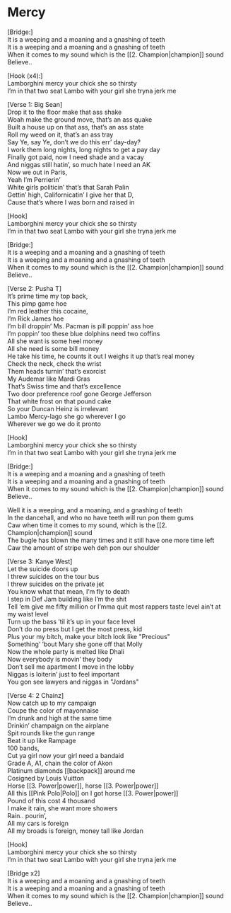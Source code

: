 # Mercy

[Bridge:]  
It is a weeping and a moaning and a gnashing of teeth  
It is a weeping and a moaning and a gnashing of teeth  
When it comes to my sound which is the [[2. Champion|champion]] sound  
Believe..  

[Hook (x4):]  
Lamborghini mercy your chick she so thirsty  
I’m in that two seat Lambo with your girl she tryna jerk me  

[Verse 1: Big Sean]  
Drop it to the floor make that ass shake  
Woah make the ground move, that’s an ass quake  
Built a house up on that ass, that’s an ass state  
Roll my weed on it, that’s an ass tray  
Say Ye, say Ye, don’t we do this err’ day-day?  
I work them long nights, long nights to get a pay day  
Finally got paid, now I need shade and a vacay  
And niggas still hatin’, so much hate I need an AK  
Now we out in Paris,  
Yeah I’m Perrierin’  
White girls politicin’ that’s that Sarah Palin  
Gettin’ high, Californicatin’ I give her that D,  
Cause that’s where I was born and raised in  

[Hook]  
Lamborghini mercy your chick she so thirsty  
I’m in that two seat Lambo with your girl she tryna jerk me  

[Bridge:]  
It is a weeping and a moaning and a gnashing of teeth  
It is a weeping and a moaning and a gnashing of teeth  
When it comes to my sound which is the [[2. Champion|champion]] sound  
Believe..  

[Verse 2: Pusha T]  
It’s prime time my top back,  
This pimp game hoe  
I’m red leather this cocaine,  
I’m Rick James hoe  
I’m bill droppin’ Ms. Pacman is pill poppin’ ass hoe  
I’m poppin’ too these blue dolphins need two coffins  
All she want is some heel money  
All she need is some bill money  
He take his time, he counts it out I weighs it up that’s real money  
Check the neck, check the wrist  
Them heads turnin’ that’s exorcist  
My Audemar like Mardi Gras  
That’s Swiss time and that’s excellence  
Two door preference roof gone George Jefferson  
That white frost on that pound cake  
So your Duncan Heinz is irrelevant  
Lambo Mercy-lago she go wherever I go  
Wherever we go we do it pronto  

[Hook]  
Lamborghini mercy your chick she so thirsty  
I’m in that two seat Lambo with your girl she tryna jerk me  

[Bridge:]  
It is a weeping and a moaning and a gnashing of teeth  
It is a weeping and a moaning and a gnashing of teeth  
When it comes to my sound which is the [[2. Champion|champion]] sound  
Believe..  

Well it is a weeping, and a moaning, and a gnashing of teeth  
In the dancehall, and who no have teeth will run pon them gums  
Caw when time it comes to my sound, which is the [[2. Champion|champion]] sound  
The bugle has blown the many times and it still have one more time left  
Caw the amount of stripe weh deh pon our shoulder  

[Verse 3: Kanye West]  
Let the suicide doors up  
I threw suicides on the tour bus  
I threw suicides on the private jet  
You know what that mean, I’m fly to death  
I step in Def Jam building like I’m the shit  
Tell ‘em give me fifty million or I’mma quit most rappers taste level ain’t at my waist level  
Turn up the bass ’til it’s up in your face level  
Don’t do no press but I get the most press, kid  
Plus your my bitch, make your bitch look like "Precious"  
Something’ ’bout Mary she gone off that Molly  
Now the whole party is melted like Dhali  
Now everybody is movin’ they body  
Don’t sell me apartment I move in the lobby  
Niggas is loiterin’ just to feel important  
You gon see lawyers and niggas in "Jordans"  

[Verse 4: 2 Chainz]  
Now catch up to my campaign  
Coupe the color of mayonnaise  
I’m drunk and high at the same time  
Drinkin’ champaign on the airplane  
Spit rounds like the gun range  
Beat it up like Rampage  
100 bands,  
Cut ya girl now your girl need a bandaid  
Grade A, A1, chain the color of Akon  
Platinum diamonds [[backpack]] around me  
Cosigned by Louis Vuitton  
Horse [[3. Power|power]], horse [[3. Power|power]]  
All this [[Pink Polo|Polo]] on I got horse [[3. Power|power]]  
Pound of this cost 4 thousand  
I make it rain, she want more showers  
Rain.. pourin’,  
All my cars is foreign  
All my broads is foreign, money tall like Jordan  

[Hook]  
Lamborghini mercy your chick she so thirsty  
I’m in that two seat Lambo with your girl she tryna jerk me  

[Bridge x2]  
It is a weeping and a moaning and a gnashing of teeth  
It is a weeping and a moaning and a gnashing of teeth  
When it comes to my sound which is the [[2. Champion|champion]] sound  
Believe..

